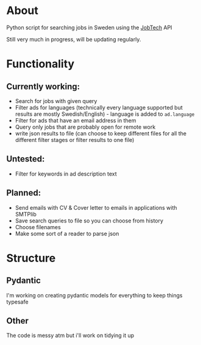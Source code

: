 # About
Python script for searching jobs in Sweden using the [JobTech](https://jobsearch.api.jobtechdev.se/) API

Still very much in progress, will be updating regularly.

# Functionality

## Currently working:

- Search for jobs with given query
- Filter ads for languages (technically every language supported but results are mostly Swedish/English) - language is added to `ad.language`
- Filter for ads that have an email address in them
- Query only jobs that are probably open for remote work
- write json results to file (can choose to keep different files for all the different filter stages or filter results to one file)

## Untested:

- Filter for keywords in ad description text

## Planned:

- Send emails with CV & Cover letter to emails in applications with SMTPlib
- Save search queries to file so you can choose from history
- Choose filenames
- Make some sort of a reader to parse json

# Structure

## Pydantic

I'm working on creating pydantic models for everything to keep things typesafe

## Other

The code is messy atm but i'll work on tidying it up



